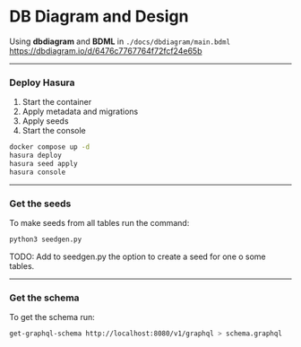 # DB Diagram and Design

Using **dbdiagram** and **BDML** in `./docs/dbdiagram/main.bdml`
https://dbdiagram.io/d/6476c7767764f72fcf24e65b

---

### Deploy Hasura

1. Start the container
2. Apply metadata and migrations
3. Apply seeds
4. Start the console

```sh
docker compose up -d
hasura deploy
hasura seed apply
hasura console
```

---

### Get the seeds

To make seeds from all tables run the command:

```bash
python3 seedgen.py
```

TODO: Add to seedgen.py the option to create a seed for one o some tables.

---

### Get the schema

To get the schema run:

```bash
get-graphql-schema http://localhost:8080/v1/graphql > schema.graphql
```
